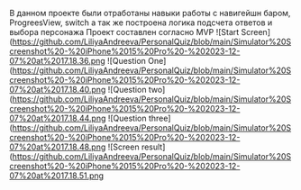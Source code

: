 В данном проекте были отработаны навыки работы с навигейшн баром, ProgreesView, switch 
а так же построена логика подсчета ответов и выбора персонажа
Проект составлен согласно MVP
![Start Screen](https://github.com/LiliyaAndreeva/PersonalQuiz/blob/main/Simulator%20Screenshot%20-%20iPhone%2015%20Pro%20-%202023-12-07%20at%2017.18.36.png
![Question One](https://github.com/LiliyaAndreeva/PersonalQuiz/blob/main/Simulator%20Screenshot%20-%20iPhone%2015%20Pro%20-%202023-12-07%20at%2017.18.40.png
![Question two](https://github.com/LiliyaAndreeva/PersonalQuiz/blob/main/Simulator%20Screenshot%20-%20iPhone%2015%20Pro%20-%202023-12-07%20at%2017.18.44.png
![Question three](https://github.com/LiliyaAndreeva/PersonalQuiz/blob/main/Simulator%20Screenshot%20-%20iPhone%2015%20Pro%20-%202023-12-07%20at%2017.18.48.png
![Screen result](https://github.com/LiliyaAndreeva/PersonalQuiz/blob/main/Simulator%20Screenshot%20-%20iPhone%2015%20Pro%20-%202023-12-07%20at%2017.18.51.png
